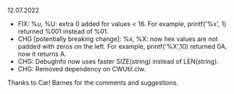 12.07.2022
- FIX: %u, %U: extra 0 added for values < 16. For example, printf('%x', 1) returned %001 instead of %01.
- CHG [potentially breaking change]: %x, %X: now hex values are not padded with zeros on the left. For example, printf('%X',10) returned 0A, now it returns A.
- CHG: DebugInfo now uses faster SIZE(string) instead of LEN(string).
- CHG: Removed dependency on CWUtil.clw.

Thanks to Carl Barnes for the comments and suggestions.